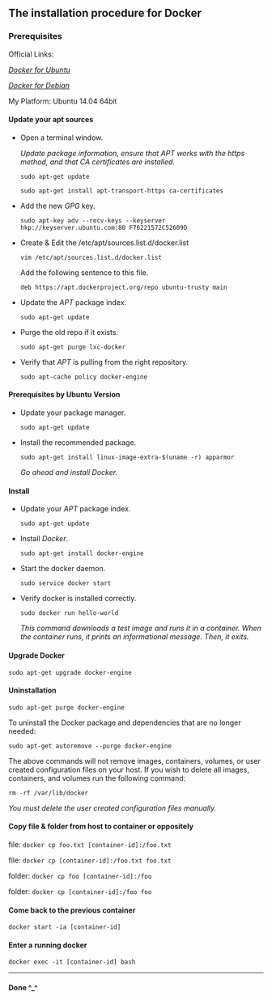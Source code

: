 ## The installation procedure for Docker

### Prerequisites

  Official Links:<p>
  [*Docker for Ubuntu*](https://docs.docker.com/engine/installation/linux/ubuntulinux/)<p>
  [*Docker for Debian*](https://docs.docker.com/engine/installation/linux/debian/)<p>

  My Platform: Ubuntu 14.04 64bit

#### Update your apt sources

+ Open a terminal window.<p>
  *Update package information, ensure that APT works with the https method, and that CA certificates are installed.*<p>
`sudo apt-get update`<p>
`sudo apt-get install apt-transport-https ca-certificates`<p>

+ Add the new *GPG* key.<p>
`sudo apt-key adv --recv-keys --keyserver hkp://keyserver.ubuntu.com:80 F76221572C52609D`<p>

+ Create & Edit the /etc/apt/sources.list.d/docker.list<p>
`vim /etc/apt/sources.list.d/docker.list`<p>
  Add the following sentence to this file.<p>
`deb https://apt.dockerproject.org/repo ubuntu-trusty main`<p>

+ Update the *APT* package index.<p>
`sudo apt-get update`<p>

+ Purge the old repo if it exists.<p>
`sudo apt-get purge lxc-docker`<p>

+ Verify that *APT* is pulling from the right repository.<p>
`sudo apt-cache policy docker-engine`<p>

#### Prerequisites by Ubuntu Version
+ Update your package manager.<p>
`sudo apt-get update`<p>

+ Install the recommended package.<p>
`sudo apt-get install linux-image-extra-$(uname -r) apparmor`<p>

  *Go ahead and install Docker.*<p>

#### Install
+ Update your *APT* package index.<p>
`sudo apt-get update`<p>

+ Install *Docker*.<p>
`sudo apt-get install docker-engine`<p>

+ Start the docker daemon.<p>
`sudo service docker start`<p>

+ Verify docker is installed correctly.<p>
`sudo docker run hello-world`<p>
  *This command downloads a test image and runs it in a container. When the container runs, it prints an informational message. Then, it exits.*<p>

#### Upgrade Docker
`sudo apt-get upgrade docker-engine`<p>

#### Uninstallation
`sudo apt-get purge docker-engine`<p>

To uninstall the Docker package and dependencies that are no longer needed:<p>
`sudo apt-get autoremove --purge docker-engine`<p>

The above commands will not remove images, containers, volumes, or user created configuration files on your host. If you wish to delete all images, containers, and volumes run the following command:<p>
`rm -rf /var/lib/docker`<p>

  *You must delete the user created configuration files manually.*<p>

#### Copy file & folder from host to container or oppositely
file: `docker cp foo.txt [container-id]:/foo.txt`<p>
file: `docker cp [container-id]:/foo.txt foo.txt`<p>
folder: `docker cp foo [container-id]:/foo`<p>
folder: `docker cp [container-id]:/foo foo`<p>

#### Come back to the previous container
`docker start -ia [container-id]`<p>

#### Enter a running docker
`docker exec -it [container-id] bash`<p>

*** 

#### Done ^_^
